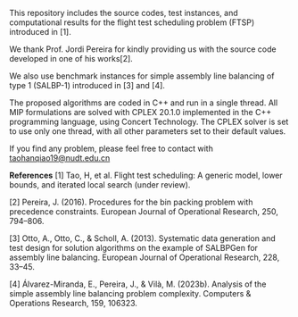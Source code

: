 This repository includes the source codes, test instances, and computational results for the flight test scheduling problem (FTSP) introduced in [1].

We thank Prof. Jordi Pereira for kindly providing us with the source code developed in one of his works[2].

We also use benchmark instances for simple assembly line balancing of type 1 (SALBP-1) introduced in [3] and [4].

The proposed algorithms are coded in C++ and run in a single thread. All MIP formulations are solved with CPLEX 20.1.0 implemented in the C++ programming language, using Concert Technology. The CPLEX solver is set to use only one thread, with all other parameters set to their default values.

If you find any problem, please feel free to contact with taohanqiao19@nudt.edu.cn

**References**
[1] Tao, H, et al. Flight test scheduling: A generic model, lower bounds, and iterated local search (under review).

[2] Pereira, J. (2016). Procedures for the bin packing problem with precedence constraints. European Journal of Operational Research, 250, 794–806.

[3] Otto, A., Otto, C., & Scholl, A. (2013). Systematic data generation and test design for solution algorithms on the example of SALBPGen for assembly line balancing. European Journal of Operational Research, 228, 33–45.

[4] Álvarez-Miranda, E., Pereira, J., & Vilà, M. (2023b). Analysis of the simple assembly line balancing problem complexity. Computers & Operations Research, 159, 106323.
